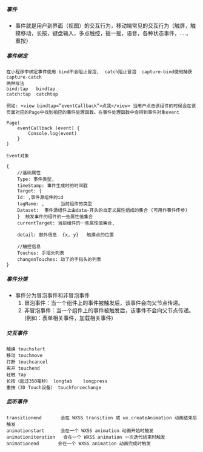 ##### 事件
- 事件就是用户到界面（视图）的交互行为，移动端常见的交互行为（触屏，触摸移动，长按，键盘输入，多点触控，摇一摇，语音，各种状态事件，....， 重按）
##### 事件绑定

```
在小程序中绑定事件使用 bind不会阻止冒泡,  catch阻止冒泡  capture-bind使用捕获 capture-catch
两种写法
bind:tap   bindtap
catch:tap  catchtap

例如: <view bindtap=”eventCallback”>点我</view> 当用户点击该组件的时候会在该页面对应的Page中找到相应的事件处理函数。在事件处理函数中会得到事件对象event

Page(
    eventCallback (event) {
        Console.log(event)
    }
)

Event对象

{
    //基础属性
    Type: 事件类型,
    timeStamp: 事件生成时的时间戳
    Target: {
    Id: ,事件源组件的id
    tagName: ,  	当前组件的类型
    Dataset:  事件源组件上由data-开头的自定义属性组成的集合 (可用作事件传参)
    }  触发事件的组件的一些属性值集合
    currentTarget: 当前组件的一些属性值集合,
    
    detail: 额外信息  {x, y}   触摸点的位置
    
    //触控信息
    Touches: 手指头列表
    changenTouches: 动了的手指头的列表
}
```
##### 事件分类
- 事件分为冒泡事件和非冒泡事件
    1. 冒泡事件：当一个组件上的事件被触发后，该事件会向父节点传递。
    2. 非冒泡事件：当一个组件上的事件被触发后，该事件不会向父节点传递。(例如：表单相关事件，加载相关事件)
##### 交互事件

```
触摸 touchstart
移动 touchmove
打断 touchcancel
离开 touchend
轻触 tap
长按（超过350毫秒） longtab    longpress
重按（3D Touch设备） touchforcechange
```
##### 监听事件

```
transitionend       会在 WXSS transition 或 wx.createAnimation 动画结束后触发
animationstart      会在一个 WXSS animation 动画开始时触发
animationiteration   会在一个 WXSS animation 一次迭代结束时触发
animationend       会在一个 WXSS animation 动画完成时触发

```
